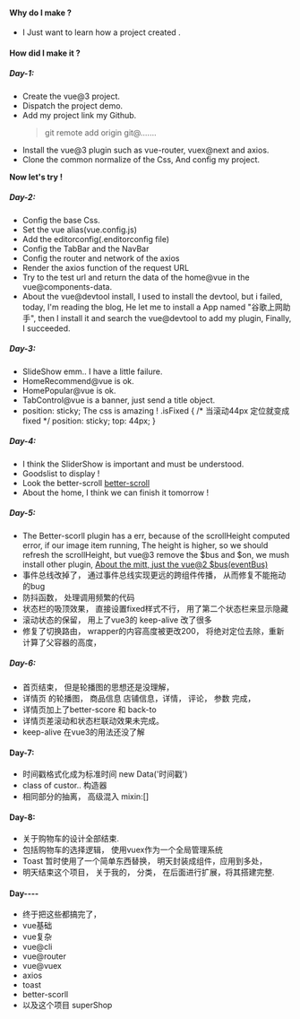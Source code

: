 #### Why do I make ?
- I Just want to learn how a project created .

#### How did I make it ?

##### Day-1:
  - Create the vue@3 project.
  - Dispatch the project demo.
  - Add my project link my Github.
      > git remote add  origin git@.......
  - Install the vue@3 plugin such as vue-router, vuex@next and axios.
  - Clone the common normalize of the Css, And config my project.
  
  **Now let's try !**


##### Day-2:
  - Config the base Css.
  - Set the vue alias(vue.config.js)
  - Add the editorconfig(.enditorconfig file)
  - Config the TabBar and the NavBar
  - Config the router and network of the axios 
  - Render the axios function of the request URL
  - Try to the test url and return the data of the home@vue in the vue@components-data.
  - About the vue@devtool install, I used to install the devtool, but i failed, today,
    I'm reading the blog, He let me to install a App named "谷歌上网助手", then I install 
    it and search the vue@devtool to add my plugin, Finally, I succeeded. 
    
##### Day-3:
  - SlideShow emm.. I have a little failure. 
  - HomeRecommend@vue is ok.
  - HomePopular@vue is ok.
  - TabControl@vue  is a banner, just send a title object.
  - position: sticky;  The css is amazing !
    .isFixed {
        /* 当滚动44px  定位就变成fixed */
        position: sticky;
        top: 44px;
      }

##### Day-4: 
  -  I think the SliderShow is important and must be understood.
  -  Goodslist to display !
  -  Look the better-scroll [better-scroll](https://github.com/ustbhuangyi/better-scroll/blob/master/README_zh-CN.md)
  -  About the home, I think we can finish it tomorrow !
  


##### Day-5:
  -  The Better-scorll plugin has a err, because of the scrollHeight computed error,
     if our image item running, The height is higher, so we should refresh the scrollHeight,
     but vue@3 remove the $bus and $on, we mush install other plugin, 
     [About the mitt, just the vue@2 $bus(eventBus)](https://www.cnblogs.com/sx00/p/13985486.html)
  -  事件总线改掉了， 通过事件总线实现更远的跨组件传播， 从而修复不能拖动的bug
  -  防抖函数， 处理调用频繁的代码
  -  状态栏的吸顶效果， 直接设置fixed样式不行， 用了第二个状态栏来显示隐藏
  -  滚动状态的保留， 用上了vue3的 keep-alive 改了很多
  -  修复了切换路由， wrapper的内容高度被更改200， 将绝对定位去除，重新计算了父容器的高度，
  
##### Day-6:
  - 首页结束， 但是轮播图的思想还是没理解，
  - 详情页 的轮播图， 商品信息 店铺信息，详情， 评论， 参数 完成，
  - 详情页加上了better-score  和 back-to
  - 详情页差滚动和状态栏联动效果未完成。
  - keep-alive 在vue3的用法还没了解

#### Day-7:
  -  时间戳格式化成为标准时间  new Data('时间戳')
  -  class of  custor.. 构造器
  -  相同部分的抽离， 高级混入 mixin:[] 
  
#### Day-8:
  - 关于购物车的设计全部结束.
  - 包括购物车的选择逻辑， 使用vuex作为一个全局管理系统
  - Toast 暂时使用了一个简单东西替换， 明天封装成组件，应用到多处，
  - 明天结束这个项目， 关于我的， 分类， 在后面进行扩展，将其搭建完整.

  
#### Day----
  - 终于把这些都搞完了， 
  - vue基础
  - vue复杂
  - vue@cli
  - vue@router
  - vue@vuex
  - axios
  - toast
  - better-scorll
  - 以及这个项目 superShop